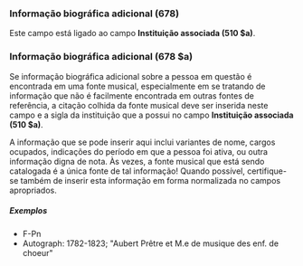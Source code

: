 ### Informação biográfica adicional (678)
Este campo está ligado ao campo **Instituição associada (510 $a)**.

### Informação biográfica adicional (678 $a)
Se informação biográfica adicional sobre a pessoa em questão é encontrada em uma fonte musical, especialmente em se tratando de informação que não é facilmente encontrada em outras fontes de referência, a citação colhida da fonte musical deve ser inserida neste campo e a sigla da instituição que a possui no campo **Instituição associada (510 $a)**.

A informação que se pode inserir aqui inclui variantes de nome, cargos ocupados, indicações do período em que a pessoa foi ativa, ou outra informação digna de nota. Às vezes, a fonte musical que está sendo catalogada é a única fonte de tal informação! Quando possível, certifique-se também de inserir esta informação em forma normalizada no campos apropriados.

##### Exemplos
- F-Pn
- Autograph: 1782-1823; "Aubert Prêtre et M.e de musique des enf. de choeur"
